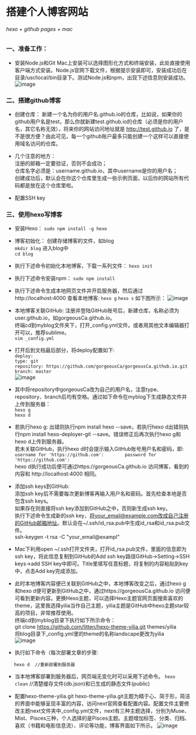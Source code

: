 # 搭建个人博客网站
###### hexo + github pages + mac
### 一、准备工作：
- 安装Node.js和Git
Mac上安装可以选择图形化方式和终端安装，此处直接使用客户端方式安装。Node.js官网下载文件，根据提示安装即可，安装成功后在目录/usr/local/bin目录下。测试Node.js和npm，出现下述信息则安装成功。  
![image](https://github.com/gorgeousCa/Dayup/blob/master/搭建个人博客网站/1.png)  

  
### 二、搭建github博客
- 创建仓库：
新建一个名为你的用户名.github.io的仓库，比如说，如果你的github用户名是test，那么你就新建test.github.io的仓库（必须是你的用户名，其它名称无效），将来你的网站访问地址就是 http://test.github.io 了，是不是很方便？由此可见，每一个github账户最多只能创建一个这样可以直接使用域名访问的仓库。  

- 几个注意的地方：  
注册的邮箱一定要验证，否则不会成功；    
仓库名字必须是：username.github.io，其中username是你的用户名；   
创建成功后，默认会在你这个仓库里生成一些示例页面，以后你的网站所有代码都是放在这个仓库里啦。

- 配置SSH key  

### 三、使用hexo写博客  
 - 安装Hexo： 
`sudo npm install -g hexo`  
- 博客初始化：
创建存储博客的文件，如blog       
 `mkdir blog`
 进入blog中  
 `cd blog`
 - 执行下述命令初始化本地博客，下载一系列文件： 
`hexo init`

- 执行下述命令安装npm：
`sudo npm install`  

- 执行下述命令生成本地网页文件并开启服务器，然后通过http://localhost:4000 查看本地博客:
`hexo g`
`hexo s`
如下图所示：
![image](https://github.com/gorgeousCa/Dayup/blob/master/搭建个人博客网站/2.png)

- 本地博客关联GitHub:
注册并登陆GitHub账号后，新建仓库，名称必须为user.github.io，如gorgeousCa.github.io。  
终端cd到myblog文件夹下，打开_config.yml文件。或者用其他文本编辑器打开可以，推荐sublime。  
`vim _config.yml` 
- 打开后到文档最后部分，将deploy配置如下:  
          `deploy:   `     
           `type: git  `    
        `repository: https://github.com/gorgeousCa/gorgeousCa.github.io.git   `   
 ` branch: master  `  
 ![image](https://github.com/gorgeousCa/Dayup/blob/master/搭建个人博客网站/6.png)
  
- 其中将repository中gorgeousCa改为自己的用户名，注意type、repository、branch后均有空格。通过如下命令在myblog下生成静态文件并上传到服务器：  
`hexo g `       
`hexo d`        

- 若执行hexo g:
出错则执行npm install hexo --save，若执行hexo d出错则执行npm install hexo-deployer-git --save。错误修正后再次执行hexo g和hexo d上传到服务器。       
若未关联GitHub，执行hexo d时会提示输入GitHub账号用户名和密码，即:     
`username for 'https://github.com':       
password for 'https://github.com':`      
hexo d执行成功后便可通过https://gorgeousCa.github.io 访问博客，看到的内容和 http://localhost:4000 相同。  

- 添加ssh keys到GitHub:  
添加ssh key后不需要每次更新博客再输入用户名和密码。首先检查本地是否包含ssh keys。  
如果存在则直接将ssh key添加到GitHub之中，否则新生成ssh key。   
执行下述命令生成新的ssh key，将your_email@example.com改成自己注册的GitHub邮箱地址。默认会在~/.ssh/id_rsa.pub中生成id_rsa和id_rsa.pub文件。   
ssh-keygen -t rsa -C "your_email@exampl"           

- Mac下利用open ~/.ssh打开文件夹，打开id_rsa.pub文件，里面的信息即为ssh key，将此信息复制到GitHub的Add ssh key路径GitHub->Setting->SSH keys->add SSH key中即可。Title里填写任意标题，将复制的内容粘贴到key中，点击Add key完成添加。  

- 此时本地博客内容便已关联到GitHub之中，本地博客改变之后，通过hexo g和hexo d便可更新到GitHub之中，通过https://gorgeousCa.github.io 访问便可看到更新内容。更换Hexo主题，可以选择Hexo主题官网页面搜索喜欢的theme，这里我选择yilia当作自己主题，yilia主题是GitHub中hexo主题star较高的项目，非常推荐使用。  
终端cd到myblog目录下执行如下所示命令：  
git clone https://github.com/litten/hexo-theme-yilia.git themes/yilia     
将blog目录下_config.yml里的theme的名称landscape更改为yilia  
![image](https://github.com/gorgeousCa/Dayup/blob/master/搭建个人博客网站/7.png)  

- 执行如下命令（每次部署文章的步骤:  

```hexo g  //生成缓存和静态文件
   hexo d  //重新部署到服务器
```
- 当本地博客部署到服务器后，网页端无变化时可以采用下述命令。
`hexo clean`  //清楚缓存文件(db.json)和已生成的静态文件(public)

- 配置hexo-theme-yilia.git
hexo-theme-yilia.git主题为精于心、简于形，简洁的界面中能够呈现丰富的内容，访问next官网查看配置内容。配置文件主要修改主题next文件夹中_config.yml文件，next有三种主题选择，分别为Muse、Mist、Pisces三种，个人选择的是Pisces主题。主题增加标签、分类、归档、喜欢（书籍和电影信息流）、评论等功能，博客界面如下所示。
![image](https://github.com/gorgeousCa/Dayup/blob/master/搭建个人博客网站/5.png)





 



    

